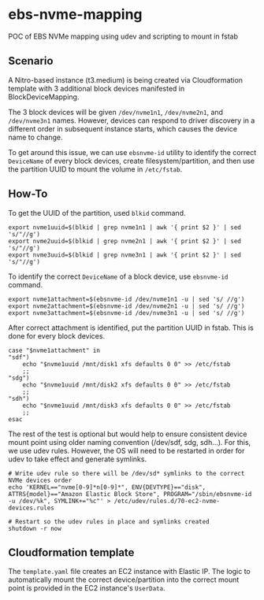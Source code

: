 # ebs-nvme-mapping

POC of EBS NVMe mapping using udev and scripting to mount in fstab

## Scenario

A Nitro-based instance (t3.medium) is being created via Cloudformation template with 3 additional block devices manifested in BlockDeviceMapping.

The 3 block devices will be given `/dev/nvme1n1`, `/dev/nvme2n1`, and `/dev/nvme3n1` names. However, devices can respond to driver discovery in a different order in subsequent instance starts, which causes the device name to change.

To get around this issue, we can use `ebsnvme-id` utility to identify the correct `DeviceName` of every block devices, create filesystem/partition, and then use the partition UUID to mount the volume in `/etc/fstab`.

## How-To

To get the UUID of the partition, used `blkid` command.

```
export nvme1uuid=$(blkid | grep nvme1n1 | awk '{ print $2 }' | sed 's/"//g')
export nvme2uuid=$(blkid | grep nvme2n1 | awk '{ print $2 }' | sed 's/"//g')
export nvme3uuid=$(blkid | grep nvme3n1 | awk '{ print $2 }' | sed 's/"//g')
```

To identify the correct `DeviceName` of a block device, use `ebsnvme-id` command.

```
export nvme1attachment=$(ebsnvme-id /dev/nvme1n1 -u | sed 's/ //g')
export nvme2attachment=$(ebsnvme-id /dev/nvme2n1 -u | sed 's/ //g')
export nvme3attachment=$(ebsnvme-id /dev/nvme3n1 -u | sed 's/ //g')
```

After correct attachment is identified, put the partition UUID in fstab. This is done for every block devices.

```
case "$nvme1attachment" in
"sdf")
    echo "$nvme1uuid /mnt/disk1 xfs defaults 0 0" >> /etc/fstab
    ;;
"sdg")
    echo "$nvme1uuid /mnt/disk2 xfs defaults 0 0" >> /etc/fstab
    ;;
"sdh")
    echo "$nvme1uuid /mnt/disk3 xfs defaults 0 0" >> /etc/fstab
    ;;
esac
```

The rest of the test is optional but would help to ensure consistent device mount point using older naming convention (/dev/sdf, sdg, sdh...). For this, we use udev rules. However, the OS will need to be restarted in order for udev to take effect and generate symlinks.

```
# Write udev rule so there will be /dev/sd* symlinks to the correct NVMe devices order
echo 'KERNEL=="nvme[0-9]*n[0-9]*", ENV{DEVTYPE}=="disk", ATTRS{model}=="Amazon Elastic Block Store", PROGRAM="/sbin/ebsnvme-id -u /dev/%k", SYMLINK+="%c"' > /etc/udev/rules.d/70-ec2-nvme-devices.rules

# Restart so the udev rules in place and symlinks created
shutdown -r now
```

## Cloudformation template

The `template.yaml` file creates an EC2 instance with Elastic IP. The logic to automatically mount the correct device/partition into the correct mount point is provided in the EC2 instance's `UserData`.